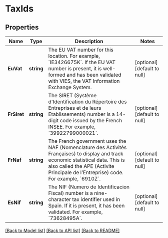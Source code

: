 # TaxIds

## Properties
Name | Type | Description | Notes
------------ | ------------- | ------------- | -------------
**EuVat** | **string** | The EU VAT number for this location. For example, &#x60;IE3426675K&#x60;. If the EU VAT number is present, it is well-formed and has been validated with VIES, the VAT Information Exchange System. | [optional] [default to null]
**FrSiret** | **string** | The SIRET (Système d&#x27;Identification du Répertoire des Entreprises et de leurs Etablissements) number is a 14-digit code issued by the French INSEE. For example, &#x60;39922799000021&#x60;. | [optional] [default to null]
**FrNaf** | **string** | The French government uses the NAF (Nomenclature des Activités Françaises) to display and track economic statistical data. This is also called the APE (Activite Principale de l’Entreprise) code. For example, &#x60;6910Z&#x60;. | [optional] [default to null]
**EsNif** | **string** | The NIF (Numero de Identificacion Fiscal) number is a nine-character tax identifier used in Spain. If it is present, it has been validated. For example, &#x60;73628495A&#x60;. | [optional] [default to null]

[[Back to Model list]](../README.md#documentation-for-models) [[Back to API list]](../README.md#documentation-for-api-endpoints) [[Back to README]](../README.md)

